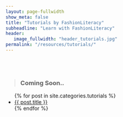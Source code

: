 ```yaml
---
layout: page-fullwidth
show_meta: false
title: "Tutorials by FashionLiteracy"
subheadline: "Learn with FashionLiteracy"
header:
   image_fullwidth: "header_tutorials.jpg"
permalink: "/resources/tutorials/"
---
```


<br>
<br>

> <h3> Coming Soon..</h3>
>
>
<ul>
    {% for post in site.categories.tutorials %}
    <li><a href="{{ site.url }}{{ site.baseurl }}{{ post.url }}">{{ post.title }}</a></li>
    {% endfor %}
</ul>
